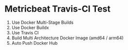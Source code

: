 # Metricbeat Travis-CI Test
1. Use Docker Multi-Stage Builds  
2. Use Docker Buildx  
3. Use Travis CI  
4. Build Multi Architecture Docker Image (amd64 / arm64)  
5. Auto Push Docker Hub  
